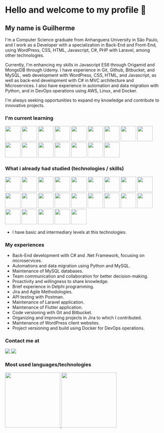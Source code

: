 # Hello and welcome to my profile 👋

## My name is Guilherme

I'm a Computer Science graduate from Anhanguera University in São Paulo, and I work as a Developer with a specialization in Back-End and Front-End, using WordPress, CSS, HTML, Javascript, C#, PHP with Laravel, among other technologies. 

Currently, I'm enhancing my skills in Javascript ES6 through Origamid and MongoDB through Udemy. I have experience in Git, Github, Bitbucket, and MySQL, web development with WordPress, CSS, HTML, and Javascript, as well as back-end development with C# in MVC architecture and Microservices. 
I also have experience in automation and data migration with Python, and in DevOps operations using AWS, Linux, and Docker.

I'm always seeking opportunities to expand my knowledge and contribute to innovative projects.

### I'm current learning

<div>
<img height="50px" width="50px" padding="20px" src="https://cdn.jsdelivr.net/gh/devicons/devicon/icons/javascript/javascript-plain.svg"/> <img height="50px" width="50px" padding="20px" src="https://cdn.jsdelivr.net/gh/devicons/devicon/icons/python/python-original.svg"/> <img height="50px" width="50px" padding="20px" src="https://cdn.jsdelivr.net/gh/devicons/devicon/icons/pycharm/pycharm-original.svg"/> <img height="50px" width="50px" padding="20px" src="https://cdn.jsdelivr.net/gh/devicons/devicon/icons/csharp/csharp-original.svg"/> <img height="50px" width="50px" padding="20px" src="https://cdn.jsdelivr.net/gh/devicons/devicon@latest/icons/laravel/laravel-original.svg" /> <img height="50px" width="50px" padding="20px" src="https://cdn.jsdelivr.net/gh/devicons/devicon@latest/icons/flutter/flutter-plain.svg" /> <img height="50px" width="50px" padding="20px" src="https://cdn.jsdelivr.net/gh/devicons/devicon@latest/icons/docker/docker-plain.svg" /> <img height="50px" width="50px" padding="20px" src="https://cdn.jsdelivr.net/gh/devicons/devicon/icons/mongodb/mongodb-original.svg" /> <img height="50px" width="50px" padding="20px" src="https://cdn.jsdelivr.net/gh/devicons/devicon@latest/icons/vuejs/vuejs-original.svg" /> <img height="50px" width="50px" padding="20px" src="https://cdn.jsdelivr.net/gh/devicons/devicon@latest/icons/amazonwebservices/amazonwebservices-original-wordmark.svg" /> <img height="50px" width="50px" padding="20px" src="https://cdn.jsdelivr.net/gh/devicons/devicon@latest/icons/composer/composer-original.svg" /> <img height="50px" width="50px" padding="20px" src="https://cdn.jsdelivr.net/gh/devicons/devicon@latest/icons/dart/dart-original.svg" /> <img height="50px" width="50px" padding="20px" src="https://cdn.jsdelivr.net/gh/devicons/devicon@latest/icons/jenkins/jenkins-original.svg" /> <img height="50px" width="50px" padding="20px" src="https://cdn.jsdelivr.net/gh/devicons/devicon@latest/icons/nginx/nginx-original.svg" /> <img height="50px" width="50px" padding="20px" src="https://cdn.jsdelivr.net/gh/devicons/devicon@latest/icons/nodejs/nodejs-original-wordmark.svg" /> <img height="50px" width="50px" padding="20px" src="https://cdn.jsdelivr.net/gh/devicons/devicon@latest/icons/npm/npm-original-wordmark.svg" />
</div>

### What i already had studied (technologies / skills)

<div>
<img height="50px" width="50px" padding="20px" src="https://cdn.jsdelivr.net/gh/devicons/devicon/icons/css3/css3-original-wordmark.svg"/> <img height="50px" width="50px" padding="20px" src="https://cdn.jsdelivr.net/gh/devicons/devicon/icons/html5/html5-original-wordmark.svg"/> <img height="50px" width="50px" padding="20px" color="blue" src="https://cdn.jsdelivr.net/gh/devicons/devicon/icons/wordpress/wordpress-plain.svg"/> <img height="50px" width="50px" padding="20px" src="https://cdn.jsdelivr.net/gh/devicons/devicon/icons/mysql/mysql-original.svg"/> <img height="50px" width="50px" padding="20px" src="https://cdn.jsdelivr.net/gh/devicons/devicon/icons/git/git-original.svg"/> <img height="50px" width="50px" padding="20px" src="https://cdn.jsdelivr.net/gh/devicons/devicon/icons/linux/linux-original.svg" /> <img height="50px" width="50px" padding="20px" src="https://cdn.jsdelivr.net/gh/devicons/devicon/icons/php/php-plain.svg"/> <img height="50px" width="50px" padding="20px" src="https://cdn.jsdelivr.net/gh/devicons/devicon/icons/xd/xd-plain.svg"/> <img height="50px" width="50px" padding="20px" src="https://cdn.jsdelivr.net/gh/devicons/devicon/icons/vscode/vscode-original.svg"/> <img height="50px" width="50px" padding="20px" src="https://cdn.jsdelivr.net/gh/devicons/devicon/icons/windows8/windows8-original.svg"/> <img height="50px" width="50px" padding="20px" src="https://cdn.jsdelivr.net/gh/devicons/devicon/icons/figma/figma-original.svg"/> <img height="50px" width="50px" padding="20px" src="https://cdn.jsdelivr.net/gh/devicons/devicon/icons/c/c-original.svg"/> <img  height="50px" width="50px" padding="20px" src="https://cdn.jsdelivr.net/gh/devicons/devicon/icons/bash/bash-original.svg"/> <img height="50px" width="50px" padding="20px" src="https://cdn.jsdelivr.net/gh/devicons/devicon/icons/csharp/csharp-original.svg"/> <img height="50px" width="50px" padding="20px" src="https://cdn.jsdelivr.net/gh/devicons/devicon@latest/icons/json/json-plain.svg" /> <img height="50px" width="50px" padding="20px" src="https://cdn.jsdelivr.net/gh/devicons/devicon@latest/icons/postman/postman-original.svg" /> <img height="50px" width="50px" padding="20px" src="https://cdn.jsdelivr.net/gh/devicons/devicon/icons/python/python-original.svg"/> <img height="50px" width="50px" padding="20px" src="https://cdn.jsdelivr.net/gh/devicons/devicon/icons/pycharm/pycharm-original.svg"/> <img height="50px" width="50px" padding="20px" src="https://cdn.jsdelivr.net/gh/devicons/devicon@latest/icons/selenium/selenium-original.svg" /> <img height="50px" width="50px" padding="20px" src="https://cdn.jsdelivr.net/gh/devicons/devicon@latest/icons/bitbucket/bitbucket-original.svg" /> <img height="50px" width="50px" padding="20px" src="https://cdn.jsdelivr.net/gh/devicons/devicon@latest/icons/jira/jira-original.svg" /> <img height="50px" width="50px" padding="20px" src="https://cdn.jsdelivr.net/gh/devicons/devicon@latest/icons/dbeaver/dbeaver-original.svg" /> <img height="50px" width="50px" padding="20px" src="https://cdn.jsdelivr.net/gh/devicons/devicon@latest/icons/nano/nano-original.svg" />
</div>

- I have basic and intermediary levels at this technologies.

### My experiences

- Back-End development with C# and .Net Framework, focusing on microservices.
- Automations and data migration using Python and MySQL.
- Maintenance of MySQL databases.
- Team communication and collaboration for better decision-making.
- Proactivity and willingness to share knowledge.
- Brief experience in Delphi programming.
- Jira and Agile Methodologies.
- API testing with Postman.
- Maintenance of Laravel application.
- Maintenance of Flutter application.
- Code versioning with Git and Bitbucket.
- Organizing and improving projects in Jira to which I contributed.
- Maintenance of WordPress client websites.
- Project versioning and build using Docker for DevOps operations.

### Contact me at

<div>
<a href = "mailto:guimarsondpgarcia@gmail.com"><img src="https://img.shields.io/badge/Gmail-D14836?style=for-the-badge&logo=gmail&logoColor=white" target="_blank"></a>
<a href="https://www.linkedin.com/in/guilherme-marson-d-paulo-garcia-b18b241b5" target="_blank"><img src="https://img.shields.io/badge/-LinkedIn-%230077B5?style=for-the-badge&logo=linkedin&logoColor=white" target="_blank"></a>   
</div>

### Most used languages/technologies

<div>
<a href="https://github.com/GMDPG98">
<img height="180em" src="https://github-readme-stats.vercel.app/api/top-langs/?username=GMDPG98&layout=compact&langs_count=7&theme=dracula"/>
<img height="180em" src="https://github-readme-stats.vercel.app/api?username=GMDPG98&show_icons=true&theme=dracula&include_all_commits=true&count_private=true"/>
</div>
